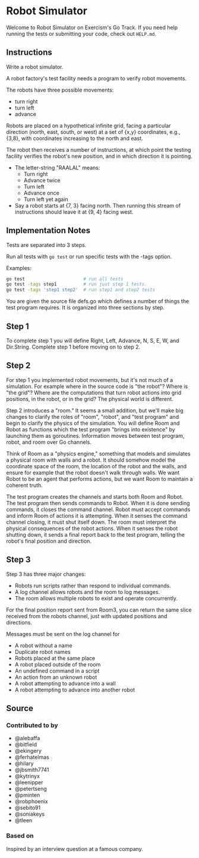 # Robot Simulator

Welcome to Robot Simulator on Exercism's Go Track.
If you need help running the tests or submitting your code, check out `HELP.md`.

## Instructions

Write a robot simulator.

A robot factory's test facility needs a program to verify robot movements.

The robots have three possible movements:

- turn right
- turn left
- advance

Robots are placed on a hypothetical infinite grid, facing a particular
direction (north, east, south, or west) at a set of {x,y} coordinates,
e.g., {3,8}, with coordinates increasing to the north and east.

The robot then receives a number of instructions, at which point the
testing facility verifies the robot's new position, and in which
direction it is pointing.

- The letter-string "RAALAL" means:
  - Turn right
  - Advance twice
  - Turn left
  - Advance once
  - Turn left yet again
- Say a robot starts at {7, 3} facing north. Then running this stream
  of instructions should leave it at {9, 4} facing west.

## Implementation Notes

Tests are separated into 3 steps.

Run all tests with `go test` or run specific tests with the -tags option.

Examples:

```bash
go test                      # run all tests
go test -tags step1          # run just step 1 tests.
go test -tags 'step1 step2'  # run step1 and step2 tests
```

You are given the source file defs.go which defines a number of things
the test program requires.  It is organized into three sections by step.

## Step 1

To complete step 1 you will define Right, Left, Advance, N, S, E, W,
and Dir.String.  Complete step 1 before moving on to step 2.

## Step 2

For step 1 you implemented robot movements, but it's not much of a simulation.
For example where in the source code is "the robot"?  Where is "the grid"?
Where are the computations that turn robot actions into grid positions,
in the robot, or in the grid?  The physical world is different.

Step 2 introduces a "room."  It seems a small addition, but we'll make
big changes to clarify the roles of "room", "robot", and "test program"
and begin to clarify the physics of the simulation.  You will define Room
and Robot as functions which the test program "brings into existence" by
launching them as goroutines.  Information moves between test program,
robot, and room over Go channels.

Think of Room as a "physics engine," something that models and simulates
a physical room with walls and a robot.  It should somehow model the
coordinate space of the room, the location of the robot and the walls,
and ensure for example that the robot doesn't walk through walls.
We want Robot to be an agent that performs actions, but we want Room to
maintain a coherent truth.

The test program creates the channels and starts both Room and Robot.
The test program then sends commands to Robot.  When it is done sending
commands, it closes the command channel.  Robot must accept commands and
inform Room of actions it is attempting.  When it senses the command channel
closing, it must shut itself down.  The room must interpret the physical
consequences of the robot actions.  When it senses the robot shutting down,
it sends a final report back to the test program, telling the robot's final
position and direction.

## Step 3

Step 3 has three major changes:

*  Robots run scripts rather than respond to individual commands.
*  A log channel allows robots and the room to log messages.
*  The room allows multiple robots to exist and operate concurrently.

For the final position report sent from Room3, you can return the same slice
received from the robots channel, just with updated positions and directions.

Messages must be sent on the log channel for
*  A robot without a name
*  Duplicate robot names
*  Robots placed at the same place
*  A robot placed outside of the room
*  An undefined command in a script
*  An action from an unknown robot
*  A robot attempting to advance into a wall
*  A robot attempting to advance into another robot

## Source

### Contributed to by

- @alebaffa
- @bitfield
- @ekingery
- @ferhatelmas
- @hilary
- @jbsmith7741
- @kytrinyx
- @leenipper
- @petertseng
- @pminten
- @robphoenix
- @sebito91
- @soniakeys
- @tleen

### Based on

Inspired by an interview question at a famous company.